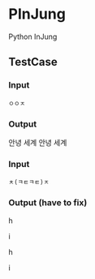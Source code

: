 # PInJung
Python InJung


## TestCase

### Input 
```injung
ㅇㅇㅈ
```

### Output 

안녕 세계
안녕 세계

### Input
```injung
ㅊ(ㅋㅌㅋㅌ)ㅈ
```

### Output (have to fix)

h

i

h

i  




